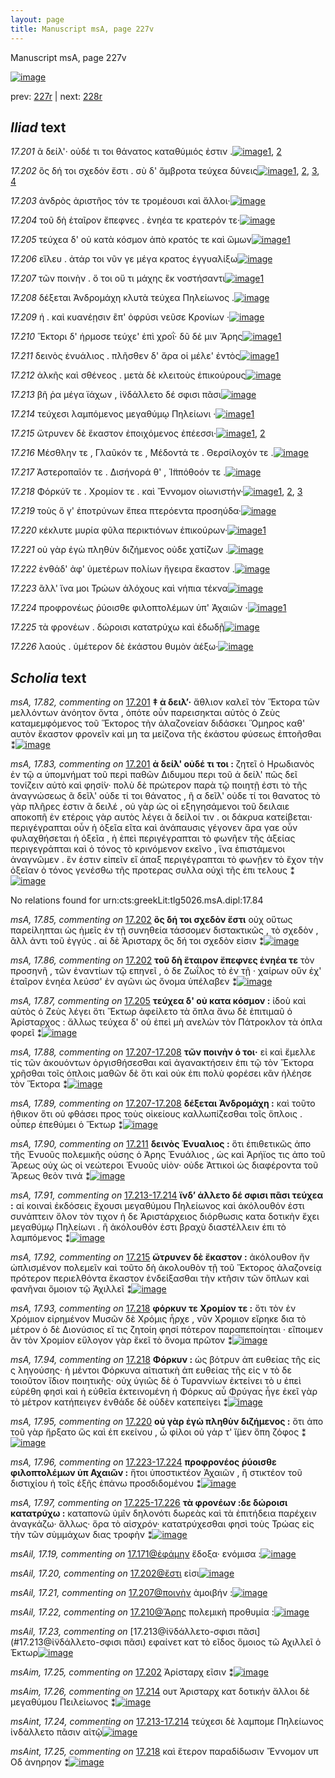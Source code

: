 ```yaml
---
layout: page
title: Manuscript msA, page 227v
---
```


Manuscript msA, page 227v

[![image](http://www.homermultitext.org/iipsrv?OBJ=IIP,1.0&FIF=/project/homer/pyramidal/deepzoom/hmt/vaimg/2017a/VA227VN_0729.tif&WID=100&CVT=JPEG)](http://www.homermultitext.org/ict2/?urn=urn:cite2:hmt:vaimg.2017a:VA227VN_0729)

prev:  [227r](../227r) | next:  [228r](../228r)

## *Iliad* text

*17.201* <a id="17.201"/> ᾶ δείλ'· οὐδέ τι τοι θάνατος καταθύμιός ἐστιν .[![image](http://www.homermultitext.org/iipsrv?OBJ=IIP,1.0&FIF=/project/homer/pyramidal/deepzoom/hmt/vaimg/2017a/VA227VN_0729.tif&RGN=0.493,0.2134,0.393,0.027&WID=1000&CVT=JPEG)](http://www.homermultitext.org/ict2/?urn=urn:cite2:hmt:vaimg.2017a:VA227VN_0729@0.493,0.2134,0.393,0.027)[1](#msA_17.83), [2](#msA_17.82)

*17.202* <a id="17.202"/> ὃς δή τοι σχεδόν ἔστι . σὺ δ' ἄμβροτα τεύχεα δύνεις[![image](http://www.homermultitext.org/iipsrv?OBJ=IIP,1.0&FIF=/project/homer/pyramidal/deepzoom/hmt/vaimg/2017a/VA227VN_0729.tif&RGN=0.491,0.2337,0.41,0.0323&WID=1000&CVT=JPEG)](http://www.homermultitext.org/ict2/?urn=urn:cite2:hmt:vaimg.2017a:VA227VN_0729@0.491,0.2337,0.41,0.0323)[1](#msA_17.86), [2](#msA_17.85), [3](#msAim_17.25), [4](#msAil_17.20)

*17.203* <a id="17.203"/> ἀνδρὸς ἀριστῆος τόν τε τρομέουσι καὶ ἄλλοι·[![image](http://www.homermultitext.org/iipsrv?OBJ=IIP,1.0&FIF=/project/homer/pyramidal/deepzoom/hmt/vaimg/2017a/VA227VN_0729.tif&RGN=0.491,0.2554,0.363,0.0233&WID=1000&CVT=JPEG)](http://www.homermultitext.org/ict2/?urn=urn:cite2:hmt:vaimg.2017a:VA227VN_0729@0.491,0.2554,0.363,0.0233)

*17.204* <a id="17.204"/> τοῦ δὴ ἑταῖρον ἔπεφνες . ἐνηέα τε κρατερόν τε·[![image](http://www.homermultitext.org/iipsrv?OBJ=IIP,1.0&FIF=/project/homer/pyramidal/deepzoom/hmt/vaimg/2017a/VA227VN_0729.tif&RGN=0.49,0.2735,0.401,0.0263&WID=1000&CVT=JPEG)](http://www.homermultitext.org/ict2/?urn=urn:cite2:hmt:vaimg.2017a:VA227VN_0729@0.49,0.2735,0.401,0.0263)

*17.205* <a id="17.205"/> τεύχεα δ' οὐ κατὰ κόσμον ἀπὸ κρατός τε καὶ ὤμων[![image](http://www.homermultitext.org/iipsrv?OBJ=IIP,1.0&FIF=/project/homer/pyramidal/deepzoom/hmt/vaimg/2017a/VA227VN_0729.tif&RGN=0.488,0.2915,0.412,0.0263&WID=1000&CVT=JPEG)](http://www.homermultitext.org/ict2/?urn=urn:cite2:hmt:vaimg.2017a:VA227VN_0729@0.488,0.2915,0.412,0.0263)[1](#msA_17.87)

*17.206* <a id="17.206"/> εἵλευ . ἀτάρ τοι νῦν γε μέγα κρατος ἐγγυαλίξω[![image](http://www.homermultitext.org/iipsrv?OBJ=IIP,1.0&FIF=/project/homer/pyramidal/deepzoom/hmt/vaimg/2017a/VA227VN_0729.tif&RGN=0.49,0.3088,0.4,0.0316&WID=1000&CVT=JPEG)](http://www.homermultitext.org/ict2/?urn=urn:cite2:hmt:vaimg.2017a:VA227VN_0729@0.49,0.3088,0.4,0.0316)

*17.207* <a id="17.207"/> τῶν ποινὴν . ὅ τοι οὔ τι μάχης ἒκ νοστήσαντι[![image](http://www.homermultitext.org/iipsrv?OBJ=IIP,1.0&FIF=/project/homer/pyramidal/deepzoom/hmt/vaimg/2017a/VA227VN_0729.tif&RGN=0.484,0.3328,0.383,0.0248&WID=1000&CVT=JPEG)](http://www.homermultitext.org/ict2/?urn=urn:cite2:hmt:vaimg.2017a:VA227VN_0729@0.484,0.3328,0.383,0.0248)[1](#msAil_17.21)

*17.208* <a id="17.208"/> δέξεται Ἀνδρομάχη κλυτὰ τεύχεα Πηλείωνος .[![image](http://www.homermultitext.org/iipsrv?OBJ=IIP,1.0&FIF=/project/homer/pyramidal/deepzoom/hmt/vaimg/2017a/VA227VN_0729.tif&RGN=0.487,0.3486,0.4,0.0248&WID=1000&CVT=JPEG)](http://www.homermultitext.org/ict2/?urn=urn:cite2:hmt:vaimg.2017a:VA227VN_0729@0.487,0.3486,0.4,0.0248)

*17.209* <a id="17.209"/> ή . καὶ κυανέῃσιν ἒπ' ὀφρύσι νεῦσε Κρονίων ·[![image](http://www.homermultitext.org/iipsrv?OBJ=IIP,1.0&FIF=/project/homer/pyramidal/deepzoom/hmt/vaimg/2017a/VA227VN_0729.tif&RGN=0.484,0.3651,0.385,0.0248&WID=1000&CVT=JPEG)](http://www.homermultitext.org/ict2/?urn=urn:cite2:hmt:vaimg.2017a:VA227VN_0729@0.484,0.3651,0.385,0.0248)

*17.210* <a id="17.210"/> Ἕκτορι δ' ήρμοσε τεύχε' ἐπὶ χροῒ· δῦ δέ μιν Ἄρης[![image](http://www.homermultitext.org/iipsrv?OBJ=IIP,1.0&FIF=/project/homer/pyramidal/deepzoom/hmt/vaimg/2017a/VA227VN_0729.tif&RGN=0.483,0.3847,0.42,0.0248&WID=1000&CVT=JPEG)](http://www.homermultitext.org/ict2/?urn=urn:cite2:hmt:vaimg.2017a:VA227VN_0729@0.483,0.3847,0.42,0.0248)[1](#msAil_17.22)

*17.211* <a id="17.211"/> δεινὸς ἐνυάλιος . πλῆσθεν δ' ἄρα οἱ μέλε' ἐντὸς[![image](http://www.homermultitext.org/iipsrv?OBJ=IIP,1.0&FIF=/project/homer/pyramidal/deepzoom/hmt/vaimg/2017a/VA227VN_0729.tif&RGN=0.483,0.405,0.403,0.0248&WID=1000&CVT=JPEG)](http://www.homermultitext.org/ict2/?urn=urn:cite2:hmt:vaimg.2017a:VA227VN_0729@0.483,0.405,0.403,0.0248)[1](#msA_17.90)

*17.212* <a id="17.212"/> ἀλκῆς καὶ σθένεος . μετὰ δὲ κλειτοὺς ἐπικούρους[![image](http://www.homermultitext.org/iipsrv?OBJ=IIP,1.0&FIF=/project/homer/pyramidal/deepzoom/hmt/vaimg/2017a/VA227VN_0729.tif&RGN=0.486,0.4252,0.416,0.0248&WID=1000&CVT=JPEG)](http://www.homermultitext.org/ict2/?urn=urn:cite2:hmt:vaimg.2017a:VA227VN_0729@0.486,0.4252,0.416,0.0248)

*17.213* <a id="17.213"/> βῆ ῥα μέγα ϊάχων , ἰ̈νδάλλετο δέ σφισι πᾶσι[![image](http://www.homermultitext.org/iipsrv?OBJ=IIP,1.0&FIF=/project/homer/pyramidal/deepzoom/hmt/vaimg/2017a/VA227VN_0729.tif&RGN=0.485,0.444,0.359,0.0248&WID=1000&CVT=JPEG)](http://www.homermultitext.org/ict2/?urn=urn:cite2:hmt:vaimg.2017a:VA227VN_0729@0.485,0.444,0.359,0.0248)

*17.214* <a id="17.214"/> τεύχεσι λαμπόμενος μεγαθύμῳ Πηλείωνι ·[![image](http://www.homermultitext.org/iipsrv?OBJ=IIP,1.0&FIF=/project/homer/pyramidal/deepzoom/hmt/vaimg/2017a/VA227VN_0729.tif&RGN=0.484,0.4636,0.398,0.0248&WID=1000&CVT=JPEG)](http://www.homermultitext.org/ict2/?urn=urn:cite2:hmt:vaimg.2017a:VA227VN_0729@0.484,0.4636,0.398,0.0248)[1](#msAim_17.26)

*17.215* <a id="17.215"/> ὤτρυνεν δὲ ἕκαστον ἐποιχόμενος ἐπέεσσι·[![image](http://www.homermultitext.org/iipsrv?OBJ=IIP,1.0&FIF=/project/homer/pyramidal/deepzoom/hmt/vaimg/2017a/VA227VN_0729.tif&RGN=0.483,0.4823,0.383,0.0248&WID=1000&CVT=JPEG)](http://www.homermultitext.org/ict2/?urn=urn:cite2:hmt:vaimg.2017a:VA227VN_0729@0.483,0.4823,0.383,0.0248)[1](#msAil_17.24), [2](#msA_17.92)

*17.216* <a id="17.216"/> Μέσθλην τε , Γλαῦκόν τε , Μέδοντά τε . Θερσίλοχόν τε .[![image](http://www.homermultitext.org/iipsrv?OBJ=IIP,1.0&FIF=/project/homer/pyramidal/deepzoom/hmt/vaimg/2017a/VA227VN_0729.tif&RGN=0.491,0.5004,0.419,0.0248&WID=1000&CVT=JPEG)](http://www.homermultitext.org/ict2/?urn=urn:cite2:hmt:vaimg.2017a:VA227VN_0729@0.491,0.5004,0.419,0.0248)

*17.217* <a id="17.217"/> Ἀστεροπαῖόν τε . Δισήνορά θ' , Ἱ̈ππόθοόν τε .[![image](http://www.homermultitext.org/iipsrv?OBJ=IIP,1.0&FIF=/project/homer/pyramidal/deepzoom/hmt/vaimg/2017a/VA227VN_0729.tif&RGN=0.484,0.5192,0.376,0.0248&WID=1000&CVT=JPEG)](http://www.homermultitext.org/ict2/?urn=urn:cite2:hmt:vaimg.2017a:VA227VN_0729@0.484,0.5192,0.376,0.0248)

*17.218* <a id="17.218"/> Φόρκύ̆ν τε . Χρομίον τε . καὶ Ἔννομον οἰωνιστήν·[![image](http://www.homermultitext.org/iipsrv?OBJ=IIP,1.0&FIF=/project/homer/pyramidal/deepzoom/hmt/vaimg/2017a/VA227VN_0729.tif&RGN=0.485,0.5357,0.412,0.0248&WID=1000&CVT=JPEG)](http://www.homermultitext.org/ict2/?urn=urn:cite2:hmt:vaimg.2017a:VA227VN_0729@0.485,0.5357,0.412,0.0248)[1](#msA_17.93), [2](#msA_17.94), [3](#msAint_17.25)

*17.219* <a id="17.219"/> τοὺς ὅ γ' ἐποτρύνων ἔπεα πτερόεντα προσηύδα·[![image](http://www.homermultitext.org/iipsrv?OBJ=IIP,1.0&FIF=/project/homer/pyramidal/deepzoom/hmt/vaimg/2017a/VA227VN_0729.tif&RGN=0.485,0.556,0.412,0.0248&WID=1000&CVT=JPEG)](http://www.homermultitext.org/ict2/?urn=urn:cite2:hmt:vaimg.2017a:VA227VN_0729@0.485,0.556,0.412,0.0248)

*17.220* <a id="17.220"/> κέκλυτε μυρία φῦλα περικτιόνων ἐπικούρων·[![image](http://www.homermultitext.org/iipsrv?OBJ=IIP,1.0&FIF=/project/homer/pyramidal/deepzoom/hmt/vaimg/2017a/VA227VN_0729.tif&RGN=0.484,0.574,0.412,0.0248&WID=1000&CVT=JPEG)](http://www.homermultitext.org/ict2/?urn=urn:cite2:hmt:vaimg.2017a:VA227VN_0729@0.484,0.574,0.412,0.0248)[1](#msA_17.95)

*17.221* <a id="17.221"/> οὐ γὰρ ἐγὼ πληθὺν διζήμενος οὐδε χατίζων .[![image](http://www.homermultitext.org/iipsrv?OBJ=IIP,1.0&FIF=/project/homer/pyramidal/deepzoom/hmt/vaimg/2017a/VA227VN_0729.tif&RGN=0.485,0.5943,0.394,0.0248&WID=1000&CVT=JPEG)](http://www.homermultitext.org/ict2/?urn=urn:cite2:hmt:vaimg.2017a:VA227VN_0729@0.485,0.5943,0.394,0.0248)

*17.222* <a id="17.222"/> ἐνθάδ' ἀφ' ὑμετέρων πολίων ἤγειρα ἕκαστον .[![image](http://www.homermultitext.org/iipsrv?OBJ=IIP,1.0&FIF=/project/homer/pyramidal/deepzoom/hmt/vaimg/2017a/VA227VN_0729.tif&RGN=0.487,0.6138,0.394,0.0248&WID=1000&CVT=JPEG)](http://www.homermultitext.org/ict2/?urn=urn:cite2:hmt:vaimg.2017a:VA227VN_0729@0.487,0.6138,0.394,0.0248)

*17.223* <a id="17.223"/> ἂλλ' ἵνα μοι Τρώων ἀλόχους καὶ νήπια τέκνα[![image](http://www.homermultitext.org/iipsrv?OBJ=IIP,1.0&FIF=/project/homer/pyramidal/deepzoom/hmt/vaimg/2017a/VA227VN_0729.tif&RGN=0.484,0.6311,0.394,0.0248&WID=1000&CVT=JPEG)](http://www.homermultitext.org/ict2/?urn=urn:cite2:hmt:vaimg.2017a:VA227VN_0729@0.484,0.6311,0.394,0.0248)

*17.224* <a id="17.224"/> προφρονέως ῥύοισθε φιλοπτολέμων ὑπ' Ἀχαιῶν ·[![image](http://www.homermultitext.org/iipsrv?OBJ=IIP,1.0&FIF=/project/homer/pyramidal/deepzoom/hmt/vaimg/2017a/VA227VN_0729.tif&RGN=0.484,0.6506,0.413,0.0248&WID=1000&CVT=JPEG)](http://www.homermultitext.org/ict2/?urn=urn:cite2:hmt:vaimg.2017a:VA227VN_0729@0.484,0.6506,0.413,0.0248)[1](#msAil_17.25)

*17.225* <a id="17.225"/> τὰ φρονέων . δώροισι κατατρύχω καὶ ἐδωδῇ[![image](http://www.homermultitext.org/iipsrv?OBJ=IIP,1.0&FIF=/project/homer/pyramidal/deepzoom/hmt/vaimg/2017a/VA227VN_0729.tif&RGN=0.481,0.6694,0.39,0.0278&WID=1000&CVT=JPEG)](http://www.homermultitext.org/ict2/?urn=urn:cite2:hmt:vaimg.2017a:VA227VN_0729@0.481,0.6694,0.39,0.0278)

*17.226* <a id="17.226"/> λαούς . ὑμέτερον δὲ ἑκάστου θυμὸν ἀέξω·[![image](http://www.homermultitext.org/iipsrv?OBJ=IIP,1.0&FIF=/project/homer/pyramidal/deepzoom/hmt/vaimg/2017a/VA227VN_0729.tif&RGN=0.486,0.6882,0.365,0.0278&WID=1000&CVT=JPEG)](http://www.homermultitext.org/ict2/?urn=urn:cite2:hmt:vaimg.2017a:VA227VN_0729@0.486,0.6882,0.365,0.0278)

## *Scholia* text

*msA, 17.82, commenting on* [17.201](#17.201)  <a id="msA_17.82"/> **‡ ἀ δειλ’·** ἄθλιον καλεῖ τὸν Ἕκτορα τῶν μελλόντων ἀνόητον ὄντα , ὁπότε οὖν παρεισηκται αὐτὸς ὁ Ζεὺς καταμεμφόμενος τοῦ Ἕκτορος τὴν ἀλαζονείαν διδάσκει Ὅμηρος καθ' αυτὸν ἕκαστον φρονεῖν καὶ μη τα μείζονα τῆς ἑκάστου φύσεως ἐπτοῆσθαι ⁑[![image](http://www.homermultitext.org/iipsrv?OBJ=IIP,1.0&FIF=/project/homer/pyramidal/deepzoom/hmt/vaimg/2017a/VA227VN_0729.tif&RGN=0.239,0.1029,0.689,0.0331&WID=1000&CVT=JPEG)](http://www.homermultitext.org/ict2/?urn=urn:cite2:hmt:vaimg.2017a:VA227VN_0729@0.239,0.1029,0.689,0.0331)

*msA, 17.83, commenting on* [17.201](#17.201)  <a id="msA_17.83"/> **ἀ δείλ' οὐδέ τι τοι :** ζητεῖ ὁ Ηρωδιανὸς ἐν τῷ α ὑπομνήματ τοῦ περὶ παθῶν Διδυμου περι τοῦ ἀ δείλ' πῶς δεῖ τονίζειν αὐτὸ καὶ φησί̀ν· πολὺ δὲ πρώτερον παρὰ τῷ ποιητῇ ἐστι τὸ τῆς ἀναγνώσεως ᾶ δεῖλ' οὐδε τί τοι θάνατος , ῆ α δεῖλ' οὐδε τί τοι θανατος τὸ γὰρ πλῆρες ἐστιν ᾶ δειλέ , οὐ γὰρ ὡς οἱ εξηγησάμενοι τοῦ δειλαιε αποκοπῆ ἐν ετέροις γὰρ αυτὸς λέγει ᾶ δείλοί τιν . οι δάκρυα κατείβεται· περιγέγραπται οὖν ἡ ὀξεῖα εῖτα καὶ ἀνάπαυσις γέγονεν ἄρα γαε οὖν φυλαχθήσεται ἡ ὀξεῖα , ἠ ἐπεὶ περιγέγραπται τὸ φωνῆεν τῆς ἀξείας περιγεγράπται καὶ ὁ τόνος τὸ κρινόμενον εκεῖνο , ἵνα ἐπιστάμενοι ἀναγνῶμεν . ἕν ἐστιν εἰπεῖν εἴ άπαξ περιγέγραπται τὸ φωνῇεν τὸ ἔχον τὴν ὀξεῖαν ὁ τόνος γενέσθω τῆς προτερας συλλα οὐχὶ τῆς ἐπι τελους ⁑[![image](http://www.homermultitext.org/iipsrv?OBJ=IIP,1.0&FIF=/project/homer/pyramidal/deepzoom/hmt/vaimg/2017a/VA227VN_0729.tif&RGN=0.231,0.124,0.692,0.0654&WID=1000&CVT=JPEG)](http://www.homermultitext.org/ict2/?urn=urn:cite2:hmt:vaimg.2017a:VA227VN_0729@0.231,0.124,0.692,0.0654)

No relations found for urn:cts:greekLit:tlg5026.msA.dipl:17.84

*msA, 17.85, commenting on* [17.202](#17.202)  <a id="msA_17.85"/> **ὃς δή τοι σχεδὸν ἔστι** οὐχ οὕτως παρείληπται ὡς ἡμεῖς ἐν τῇ συνηθεία τάσσομεν διστακτικῶς , τὸ σχεδὸν , ἂλλ ἀντι τοῦ ἐγγύς . αἱ δὲ Ἀρισταρχ ὃς δή τοι σχεδὸν εἰσιν ⁑[![image](http://www.homermultitext.org/iipsrv?OBJ=IIP,1.0&FIF=/project/homer/pyramidal/deepzoom/hmt/vaimg/2017a/VA227VN_0729.tif&RGN=0.232,0.2104,0.225,0.0473&WID=1000&CVT=JPEG)](http://www.homermultitext.org/ict2/?urn=urn:cite2:hmt:vaimg.2017a:VA227VN_0729@0.232,0.2104,0.225,0.0473)

*msA, 17.86, commenting on* [17.202](#17.202)  <a id="msA_17.86"/> **τοῦ δὴ ἕταιρον ἔπεφνες ἐνηέα τε** τὸν προσηνῆ , τῶν ἐναντίων τῷ επηνεῖ , ὁ δε Ζωΐλος τὸ ἐν τῇ · χαίρων οὕν ἐχ' ἑταῖρον ἐνηέα λεύσσ' ἐν αγῶνι ὡς ὄνομα ὑπέλαβεν ⁑[![image](http://www.homermultitext.org/iipsrv?OBJ=IIP,1.0&FIF=/project/homer/pyramidal/deepzoom/hmt/vaimg/2017a/VA227VN_0729.tif&RGN=0.222,0.2562,0.239,0.0563&WID=1000&CVT=JPEG)](http://www.homermultitext.org/ict2/?urn=urn:cite2:hmt:vaimg.2017a:VA227VN_0729@0.222,0.2562,0.239,0.0563)

*msA, 17.87, commenting on* [17.205](#17.205)  <a id="msA_17.87"/> **τεύχεα δ' οὐ κατα κόσμον :** ἰδοὺ καὶ αὐτὸς ὁ Ζεὺς λέγει ὅτι Ἕκτωρ ἀφείλετο τὰ ὄπλα ἄνω δὲ ἐπιτιμαῦ ὁ Ἀρίσταρχος : ἄλλως τεύχεα δ' οὐ ἐπεὶ μὴ ανελὼν τὸν Πάτροκλον τὰ όπλα φορεῖ ⁑[![image](http://www.homermultitext.org/iipsrv?OBJ=IIP,1.0&FIF=/project/homer/pyramidal/deepzoom/hmt/vaimg/2017a/VA227VN_0729.tif&RGN=0.217,0.3148,0.233,0.0586&WID=1000&CVT=JPEG)](http://www.homermultitext.org/ict2/?urn=urn:cite2:hmt:vaimg.2017a:VA227VN_0729@0.217,0.3148,0.233,0.0586)

*msA, 17.88, commenting on* [17.207-17.208](#17.207-17.208)  <a id="msA_17.88"/> **τῶν ποινὴν ό τοι·** εἰ καὶ ἔμελλε τίς τῶν ἀκουόντων ὀργισθήσεσθαι καὶ ἀγανακτήσειν ἐπι τῷ τὸν Ἕκτορα χρῆσθαι τοῖς όπλοις μαθῶν δὲ ὅτι καὶ οὐκ ἐπι πολὺ φορέσει κἂν ἠλέησε τὸν Ἕκτορα ⁑[![image](http://www.homermultitext.org/iipsrv?OBJ=IIP,1.0&FIF=/project/homer/pyramidal/deepzoom/hmt/vaimg/2017a/VA227VN_0729.tif&RGN=0.222,0.3696,0.228,0.0609&WID=1000&CVT=JPEG)](http://www.homermultitext.org/ict2/?urn=urn:cite2:hmt:vaimg.2017a:VA227VN_0729@0.222,0.3696,0.228,0.0609)

*msA, 17.89, commenting on* [17.207-17.208](#17.207-17.208)  <a id="msA_17.89"/> **δέξεται Ἀνδρομάχη :** καὶ τοῦτο ἠθικον ὅτι οὐ φθάσει προς τοὺς οἰκείους καλλωπίζεσθαι τοῖς ὅπλοις . οὗπερ ἐπεθύμει ὁ Ἕκτωρ ⁑[![image](http://www.homermultitext.org/iipsrv?OBJ=IIP,1.0&FIF=/project/homer/pyramidal/deepzoom/hmt/vaimg/2017a/VA227VN_0729.tif&RGN=0.214,0.4267,0.237,0.0368&WID=1000&CVT=JPEG)](http://www.homermultitext.org/ict2/?urn=urn:cite2:hmt:vaimg.2017a:VA227VN_0729@0.214,0.4267,0.237,0.0368)

*msA, 17.90, commenting on* [17.211](#17.211)  <a id="msA_17.90"/> **δεινὸς Ἐνυαλιος :** ὅτι ἐπιθετικῶς ἀπο τῆς Ἐνυοῦς πολεμικῆς ούσης ὁ Άρης Ἐνυάλιος , ὡς καὶ Ἀρήϊος τις ἀπο τοῦ Ἄρεως οὐχ ὡς οἱ νεώτεροι Ἐνυοῦς υἱὸν· οὐδε Ἀττικοὶ ὡς διαφέροντα τοῦ Ἄρεως θεὸν τινά ⁑[![image](http://www.homermultitext.org/iipsrv?OBJ=IIP,1.0&FIF=/project/homer/pyramidal/deepzoom/hmt/vaimg/2017a/VA227VN_0729.tif&RGN=0.21,0.4606,0.238,0.0646&WID=1000&CVT=JPEG)](http://www.homermultitext.org/ict2/?urn=urn:cite2:hmt:vaimg.2017a:VA227VN_0729@0.21,0.4606,0.238,0.0646)

*msA, 17.91, commenting on* [17.213-17.214](#17.213-17.214)  <a id="msA_17.91"/> **ϊνδ’ άλλετο δέ σφισι πᾶσι τεύχεα :** αἱ κοιναὶ ἐκδόσεις ἔχουσι μεγαθύμου Πηλείωνος καὶ ἀκόλουθόν ἐστι συνάπτειν ὅλον τὸν τιχον ἡ δε Ἀριστάρχειος διόρθωσις κατα δοτικὴν ἔχει μεγαθύμῳ Πηλείωνι . ἢ ἀκόλουθόν ἐστι βραχὺ διαστέλλειν ἐπι τὸ λαμπόμενος ⁑[![image](http://www.homermultitext.org/iipsrv?OBJ=IIP,1.0&FIF=/project/homer/pyramidal/deepzoom/hmt/vaimg/2017a/VA227VN_0729.tif&RGN=0.204,0.5207,0.253,0.0706&WID=1000&CVT=JPEG)](http://www.homermultitext.org/ict2/?urn=urn:cite2:hmt:vaimg.2017a:VA227VN_0729@0.204,0.5207,0.253,0.0706)

*msA, 17.92, commenting on* [17.215](#17.215)  <a id="msA_17.92"/> **ὤτρυνεν δὲ ἕκαστον :** ἀκόλουθον ἤν ὡπλισμένον πολεμεῖν καὶ τοῦτο δὴ ἀκολουθὸν τῇ τοῦ Ἕκτορος ἀλαζονείᾳ πρότερον περιελθόντα ἕκαστον ἐνδείξασθαι τὴν κτῆσιν τῶν ὅπλων καὶ φανῆναι ὅμοιον τῷ Ἀχιλλεῖ ⁑[![image](http://www.homermultitext.org/iipsrv?OBJ=IIP,1.0&FIF=/project/homer/pyramidal/deepzoom/hmt/vaimg/2017a/VA227VN_0729.tif&RGN=0.215,0.5883,0.251,0.0729&WID=1000&CVT=JPEG)](http://www.homermultitext.org/ict2/?urn=urn:cite2:hmt:vaimg.2017a:VA227VN_0729@0.215,0.5883,0.251,0.0729)

*msA, 17.93, commenting on* [17.218](#17.218)  <a id="msA_17.93"/> **φόρκυν τε Χρομίον τε :** ὅτι τὸν ἐν Χρόμιον εἰρημένον Μυσῶν δὲ Χρόμις ἦρχε , νῦν Χρομιον εἴρηκε δια τὸ μέτρον ὁ δὲ Διονύσιος εἴ τις ζητοίη φησί πότερον παραπεποίηται · εἴποιμεν ἂν τὸν Χρομίον εὔλογον γὰρ ἔκεῖ τὸ ὄνομα πρῶτον ⁑[![image](http://www.homermultitext.org/iipsrv?OBJ=IIP,1.0&FIF=/project/homer/pyramidal/deepzoom/hmt/vaimg/2017a/VA227VN_0729.tif&RGN=0.218,0.6566,0.237,0.0714&WID=1000&CVT=JPEG)](http://www.homermultitext.org/ict2/?urn=urn:cite2:hmt:vaimg.2017a:VA227VN_0729@0.218,0.6566,0.237,0.0714)

*msA, 17.94, commenting on* [17.218](#17.218)  <a id="msA_17.94"/> **Φόρκυν :** ὡς βότρυν ἀπ ευθείας τῆς εἰς ς ληγούσης· ἡ μέντοι Φόρκυνα αἰτιατικὴ ἀπ ευθείας τῆς εἰς ν τὸ δε τοιοῦτον ἴδιον ποιητικῆς· οὐχ ὑγιῶς δὲ ὁ Τυραννίων ἐκτείνει τὸ υ ἐπεὶ εὐρέθη φησὶ καὶ ἡ εὐθεῖα ἐκτεινομένη ἡ Φόρκυς αὖ Φρύγας ἦγε ἐκεῖ γὰρ τὸ μέτρον κατήπειγεν ἐνθάδε δὲ οὐδὲν κατεπείγει ⁑[![image](http://www.homermultitext.org/iipsrv?OBJ=IIP,1.0&FIF=/project/homer/pyramidal/deepzoom/hmt/vaimg/2017a/VA227VN_0729.tif&RGN=0.239,0.7168,0.684,0.0376&WID=1000&CVT=JPEG)](http://www.homermultitext.org/ict2/?urn=urn:cite2:hmt:vaimg.2017a:VA227VN_0729@0.239,0.7168,0.684,0.0376)

*msA, 17.95, commenting on* [17.220](#17.220)  <a id="msA_17.95"/> **οὐ γὰρ ἐγὼ πληθὺν διζήμενος :** ὅτι ἀπο τοῦ γὰρ ἤρξατο ὥς καὶ ἐπ εκείνου , ὦ φίλοι οὐ γάρ τ' ἴ̈μεν ὅπη ζόφος ⁑[![image](http://www.homermultitext.org/iipsrv?OBJ=IIP,1.0&FIF=/project/homer/pyramidal/deepzoom/hmt/vaimg/2017a/VA227VN_0729.tif&RGN=0.233,0.74,0.645,0.0293&WID=1000&CVT=JPEG)](http://www.homermultitext.org/ict2/?urn=urn:cite2:hmt:vaimg.2017a:VA227VN_0729@0.233,0.74,0.645,0.0293)

*msA, 17.96, commenting on* [17.223-17.224](#17.223-17.224)  <a id="msA_17.96"/> **προφρονέoς ῥύοισθε φιλοπτολέμων ὑπ Αχαιῶν :** ἥτοι ὑποστικτέον Ἀχαιῶν , ἢ στικτέον τοῦ διστιχίου ἠ τοῖς ἑξῆς ἐπάνω προσδιδομένου ⁑[![image](http://www.homermultitext.org/iipsrv?OBJ=IIP,1.0&FIF=/project/homer/pyramidal/deepzoom/hmt/vaimg/2017a/VA227VN_0729.tif&RGN=0.237,0.7596,0.648,0.0285&WID=1000&CVT=JPEG)](http://www.homermultitext.org/ict2/?urn=urn:cite2:hmt:vaimg.2017a:VA227VN_0729@0.237,0.7596,0.648,0.0285)

*msA, 17.97, commenting on* [17.225-17.226](#17.225-17.226)  <a id="msA_17.97"/> **τὰ φρονέων :δε δώροισι κατατρύχω :** καταπονῶ ὑμῖν δηλονότι δωρεὰς καὶ τὰ ἐπιτήδεια παρέχειν ἀναγκάζω· ἄλλως· ὅρα τὸ αἰσχρόν· κατατρύχεσθαι φησὶ τοὺς Τρώας εἰς τὴν τῶν σὺμμάχων διας τροφὴν ⁑[![image](http://www.homermultitext.org/iipsrv?OBJ=IIP,1.0&FIF=/project/homer/pyramidal/deepzoom/hmt/vaimg/2017a/VA227VN_0729.tif&RGN=0.241,0.7761,0.655,0.0263&WID=1000&CVT=JPEG)](http://www.homermultitext.org/ict2/?urn=urn:cite2:hmt:vaimg.2017a:VA227VN_0729@0.241,0.7761,0.655,0.0263)

*msAil, 17.19, commenting on* [17.171@ἐφάμην](#17.171@ἐφάμην)  <a id="msAil_17.19"/> ἔδοξα· ενόμισα :[![image](http://www.homermultitext.org/iipsrv?OBJ=IIP,1.0&FIF=/project/homer/pyramidal/deepzoom/hmt/vaimg/2017a/VA227VN_0729.tif&RGN=0.653,0.2352,0.026,0.0128&WID=1000&CVT=JPEG)](http://www.homermultitext.org/ict2/?urn=urn:cite2:hmt:vaimg.2017a:VA227VN_0729@0.653,0.2352,0.026,0.0128)

*msAil, 17.20, commenting on* [17.202@ἔστι](#17.202@ἔστι)  <a id="msAil_17.20"/> εἰσι[![image](http://www.homermultitext.org/iipsrv?OBJ=IIP,1.0&FIF=/project/homer/pyramidal/deepzoom/hmt/vaimg/2017a/VA227VN_0729.tif&RGN=0.542,0.3253,0.056,0.0135&WID=1000&CVT=JPEG)](http://www.homermultitext.org/ict2/?urn=urn:cite2:hmt:vaimg.2017a:VA227VN_0729@0.542,0.3253,0.056,0.0135)

*msAil, 17.21, commenting on* [17.207@ποινὴν](#17.207@ποινὴν)  <a id="msAil_17.21"/> ἀμοιβήν :[![image](http://www.homermultitext.org/iipsrv?OBJ=IIP,1.0&FIF=/project/homer/pyramidal/deepzoom/hmt/vaimg/2017a/VA227VN_0729.tif&RGN=0.708,0.4388,0.181,0.0188&WID=1000&CVT=JPEG)](http://www.homermultitext.org/ict2/?urn=urn:cite2:hmt:vaimg.2017a:VA227VN_0729@0.708,0.4388,0.181,0.0188)

*msAil, 17.22, commenting on* [17.210@Ἄρης](#17.210@Ἄρης)  <a id="msAil_17.22"/> πολεμικὴ προθυμία :[![image](http://www.homermultitext.org/iipsrv?OBJ=IIP,1.0&FIF=/project/homer/pyramidal/deepzoom/hmt/vaimg/2017a/VA227VN_0729.tif&RGN=0.521,0.4771,0.052,0.0165&WID=1000&CVT=JPEG)](http://www.homermultitext.org/ict2/?urn=urn:cite2:hmt:vaimg.2017a:VA227VN_0729@0.521,0.4771,0.052,0.0165)

*msAil, 17.23, commenting on* [17.213@ἰ̈νδάλλετο-σφισι πᾶσι](#17.213@ἰ̈νδάλλετο-σφισι πᾶσι)  <a id="msAil_17.23"/> εφαίνετ κατ τὸ εῖδος ὅμοιος τῶ Αχιλλεῖ ὁ Έκτωρ[![image](http://www.homermultitext.org/iipsrv?OBJ=IIP,1.0&FIF=/project/homer/pyramidal/deepzoom/hmt/vaimg/2017a/VA227VN_0729.tif&RGN=0.697,0.6627,0.055,0.0158&WID=1000&CVT=JPEG)](http://www.homermultitext.org/ict2/?urn=urn:cite2:hmt:vaimg.2017a:VA227VN_0729@0.697,0.6627,0.055,0.0158)

*msAim, 17.25, commenting on* [17.202](#17.202)  <a id="msAim_17.25"/> Ἀρίσταρχ εῖσιν ⁑[![image](http://www.homermultitext.org/iipsrv?OBJ=IIP,1.0&FIF=/project/homer/pyramidal/deepzoom/hmt/vaimg/2017a/VA227VN_0729.tif&RGN=0.446,0.2382,0.045,0.0308&WID=1000&CVT=JPEG)](http://www.homermultitext.org/ict2/?urn=urn:cite2:hmt:vaimg.2017a:VA227VN_0729@0.446,0.2382,0.045,0.0308)

*msAim, 17.26, commenting on* [17.214](#17.214)  <a id="msAim_17.26"/> ουτ Ἀρισταρχ κατ δοτικήν ἄλλοι δὲ μεγαθύμου Πειλείωνος ⁑[![image](http://www.homermultitext.org/iipsrv?OBJ=IIP,1.0&FIF=/project/homer/pyramidal/deepzoom/hmt/vaimg/2017a/VA227VN_0729.tif&RGN=0.443,0.4688,0.047,0.0639&WID=1000&CVT=JPEG)](http://www.homermultitext.org/ict2/?urn=urn:cite2:hmt:vaimg.2017a:VA227VN_0729@0.443,0.4688,0.047,0.0639)

*msAint, 17.24, commenting on* [17.213-17.214](#17.213-17.214)  <a id="msAint_17.24"/> τεύχεσι δὲ λαμπoμε Πηλείωνος ἰνδάλλετο πᾶσιν αἰτῷ[![image](http://www.homermultitext.org/iipsrv?OBJ=IIP,1.0&FIF=/project/homer/pyramidal/deepzoom/hmt/vaimg/2017a/VA227VN_0729.tif&RGN=0.867,0.4576,0.069,0.0443&WID=1000&CVT=JPEG)](http://www.homermultitext.org/ict2/?urn=urn:cite2:hmt:vaimg.2017a:VA227VN_0729@0.867,0.4576,0.069,0.0443)

*msAint, 17.25, commenting on* [17.218](#17.218)  <a id="msAint_17.25"/> καὶ ἕτερον παραδίδωσιν Ἔννομον υπ Οδ ἀνηρηον ⁑[![image](http://www.homermultitext.org/iipsrv?OBJ=IIP,1.0&FIF=/project/homer/pyramidal/deepzoom/hmt/vaimg/2017a/VA227VN_0729.tif&RGN=0.888,0.5319,0.048,0.0541&WID=1000&CVT=JPEG)](http://www.homermultitext.org/ict2/?urn=urn:cite2:hmt:vaimg.2017a:VA227VN_0729@0.888,0.5319,0.048,0.0541)